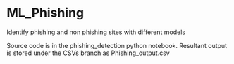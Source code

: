 # ML_Phishing
Identify phishing and non phishing sites with different models

Source code is in the phishing_detection python notebook.
Resultant output is stored under the CSVs branch as Phishing_output.csv
